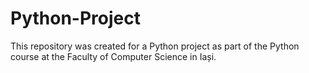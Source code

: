 # Python-Project
This repository was created for a Python project as part of the Python course at the Faculty of Computer Science in Iași.
